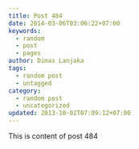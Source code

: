 ```yaml
---
title: Post 484
date: 2014-03-06T03:06:22+07:00
keywords:
  - random
  - post
  - pages
author: Dimas Lanjaka
tags:
  - random post
  - untagged
category:
  - random post
  - uncategorized
updated: 2013-10-02T07:09:12+07:00
---
```

This is content of post 484